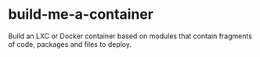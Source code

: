 # build-me-a-container

Build an LXC or Docker container based on modules that contain fragments of code, packages and files to deploy.
